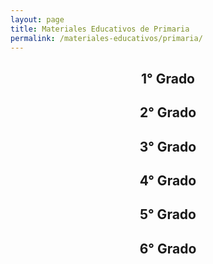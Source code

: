 ```yaml
---
layout: page
title: Materiales Educativos de Primaria
permalink: /materiales-educativos/primaria/
---
```


<h2>
  <center>1° Grado</center>
</h2>
<amp-carousel id="carousel-primero"
  width="auto"
  height="460"
  layout="fixed-height"
  type="slides"
  autoplay
  delay="2000"
  controls
  loop>
  <a href="https://drive.google.com/open?id=1jYdJJpqtSS6x51DzNNjWogii2AzirOVS"
    title="Comunicación 1: Mi cuaderno de autoaprendizaje"
    target="_blank">
    <amp-img src="/assets/images/materiales-educativos/primaria/comunicacion-1-cuaderno-autoaprendizaje.jpg"
      width="344"
      height="460"
      layout="fixed"></amp-img>
  </a>
  <a href="https://drive.google.com/open?id=1_z5Yc3ucaIjkqaB5z4oBP1j0n7Hd1GB4"
    title="Comunicación 1: Cuaderno de trabajo"
    target="_blank">
    <amp-img src="/assets/images/materiales-educativos/primaria/comunicacion-1-cuaderno-trabajo.jpg"
      width="344"
      height="460"
      layout="fixed"></amp-img>
  </a>
  <a href="https://drive.google.com/open?id=1ue0FvV-gAmwJ21ygJcNz4OMXuSYSGJnn"
    title="Matemática 1: Mi cuaderno de autoaprendizaje"
    target="_blank">
    <amp-img src="/assets/images/materiales-educativos/primaria/matematica-1-cuaderno-autoaprendizaje.jpg"
      width="344"
      height="460"
      layout="fixed"></amp-img>
  </a>
  <a href="https://drive.google.com/open?id=1vvTuRyXVtRzOIx6BYdVxmgTtBgSA9WXW"
    title="Matemática 1: Cuaderno de trabajo"
    target="_blank">
    <amp-img src="/assets/images/materiales-educativos/primaria/matematica-1-cuaderno-trabajo.jpg"
      width="344"
      height="460"
      layout="fixed"></amp-img>
  </a>
  <a href="https://drive.google.com/open?id=1eCBGAaNyaYnGB9tjirdtTkyI1xOEJ4r_"
    title="Ciencia y Tecnologia 1: Mi cuaderno de autoaprendizaje"
    target="_blank">
    <amp-img src="/assets/images/materiales-educativos/primaria/ciencia-tecnologia-1-cuaderno-autoaprendizaje.jpg"
      width="344"
      height="460"
      layout="fixed"></amp-img>
  </a>
  <a href="https://drive.google.com/open?id=17VuCjWlNHfl4KuxNMEfgSMn2SYhddUq4"
    title="Personal Social 1: Mi cuaderno de autoaprendizaje"
    target="_blank">
    <amp-img src="/assets/images/materiales-educativos/primaria/personal-social-1-cuaderno-autoaprendizaje.jpg"
      width="344"
      height="460"
      layout="fixed"></amp-img>
  </a>
  <a href="https://drive.google.com/open?id=1qfX-NzcRjQRNaw7v1qLOE7VNuWwu2gKv"
    title="Cuadernillo de Tutoría 1° grado"
    target="_blank">
    <amp-img src="/assets/images/materiales-educativos/primaria/cuadernillo-tutoria-1-grado-primaria.jpg"
      width="344"
      height="460"
      layout="fixed"></amp-img>
  </a>
</amp-carousel>

<h2>
  <center>2° Grado</center>
</h2>
<amp-carousel id="carousel-segundo"
  width="auto"
  height="460"
  layout="fixed-height"
  type="slides"
  autoplay
  delay="2000"
  controls
  loop>
  <a href="https://drive.google.com/open?id=1-Y4JKJJzhgXOM2UMy8dJfUrkNEkJpLT0"
    title="Comunicación 2: Mi cuaderno de autoaprendizaje"
    target="_blank">
    <amp-img src="/assets/images/materiales-educativos/primaria/comunicacion-2-cuaderno-autoaprendizaje.jpg"
      width="344"
      height="460"
      layout="fixed"></amp-img>
  </a>
  <a href="https://drive.google.com/open?id=1yt3-4heSkSYirKpPuqYIxfgZm4oGO8cp"
    title="Comunicación 2: Cuaderno de trabajo"
    target="_blank">
    <amp-img src="/assets/images/materiales-educativos/primaria/comunicacion-2-cuaderno-trabajo.jpg"
      width="344"
      height="460"
      layout="fixed"></amp-img>
  </a>
  <a href="https://drive.google.com/open?id=1FM1Y3MciZT7OiSQoi0krwqx3xHXSfcBE"
    title="Matemática 2: Mi cuaderno de autoaprendizaje"
    target="_blank">
    <amp-img src="/assets/images/materiales-educativos/primaria/matematica-2-cuaderno-autoaprendizaje.jpg"
      width="344"
      height="460"
      layout="fixed"></amp-img>
  </a>
  <a href="https://drive.google.com/open?id=1k6arVfUCSSyHwoMaeYurt_CGzaZmSr6e"
    title="Matemática 2: Cuaderno de trabajo"
    target="_blank">
    <amp-img src="/assets/images/materiales-educativos/primaria/matematica-2-cuaderno-trabajo.jpg"
      width="344"
      height="460"
      layout="fixed"></amp-img>
  </a>
  <a href="https://drive.google.com/open?id=1prUVvM4WblNVYwqANGFMFX3-1-4oNUpH"
    title="Ciencia y Tecnologia 2: Mi cuaderno de autoaprendizaje"
    target="_blank">
    <amp-img src="/assets/images/materiales-educativos/primaria/ciencia-tecnologia-2-cuaderno-autoaprendizaje.jpg"
      width="344"
      height="460"
      layout="fixed"></amp-img>
  </a>
  <a href="https://drive.google.com/open?id=1mBR9wgEI6kqM6isrenSenamdE7Toz0Sk"
    title="Personal Social 2: Mi cuaderno de autoaprendizaje"
    target="_blank">
    <amp-img src="/assets/images/materiales-educativos/primaria/personal-social-2-cuaderno-autoaprendizaje.jpg"
      width="344"
      height="460"
      layout="fixed"></amp-img>
  </a>
  <a href="https://drive.google.com/open?id=1tRmKHvQSUhP6sUaaj9X4DqGwjiPx21oa"
    title="Cuadernillo de Tutoría 2° grado"
    target="_blank">
    <amp-img src="/assets/images/materiales-educativos/primaria/cuadernillo-tutoria-2-grado-primaria.jpg"
      width="344"
      height="460"
      layout="fixed"></amp-img>
  </a>
</amp-carousel>

<h2>
  <center>3° Grado</center>
</h2>
<amp-carousel id="carousel-tercero"
  width="auto"
  height="460"
  layout="fixed-height"
  type="slides"
  autoplay
  delay="2000"
  controls
  loop>
  <a href="https://drive.google.com/open?id=1xscBQSzRxUyb1ba1pGlPTgNeaQpBxrL6"
    title="Comunicación 3: Mi cuaderno de autoaprendizaje"
    target="_blank">
    <amp-img src="/assets/images/materiales-educativos/primaria/comunicacion-3-cuaderno-autoaprendizaje.jpg"
      width="344"
      height="460"
      layout="fixed"></amp-img>
  </a>
  <a href="https://drive.google.com/open?id=1_hdCPT4qCEkwymtNvUsI1HSRqz8DtsaF"
    title="Comunicación 3: Cuaderno de trabajo"
    target="_blank">
    <amp-img src="/assets/images/materiales-educativos/primaria/comunicacion-3-cuaderno-trabajo.jpg"
      width="344"
      height="460"
      layout="fixed"></amp-img>
  </a>
  <a href="https://drive.google.com/open?id=1NTG7QTdDx7TcKtehLqlgF__xgA8I7uoF"
    title="Matemática 3: Mi cuaderno de autoaprendizaje"
    target="_blank">
    <amp-img src="/assets/images/materiales-educativos/primaria/matematica-3-cuaderno-autoaprendizaje.jpg"
      width="344"
      height="460"
      layout="fixed"></amp-img>
  </a>
  <a href="https://drive.google.com/open?id=1t7_I1g9jo7-uTeFqGV4RhchKNUL5jNYW"
    title="Matemática 3: Cuaderno de trabajo"
    target="_blank">
    <amp-img src="/assets/images/materiales-educativos/primaria/matematica-3-cuaderno-trabajo.jpg"
      width="344"
      height="460"
      layout="fixed"></amp-img>
  </a>
  <a href="https://drive.google.com/open?id=1Ucj0srcSUVeiZ8xR7A-Igyceo4pd-1Os"
    title="Ciencia y Tecnologia 3: Mi cuaderno de autoaprendizaje"
    target="_blank">
    <amp-img src="/assets/images/materiales-educativos/primaria/ciencia-tecnologia-3-cuaderno-autoaprendizaje.jpg"
      width="344"
      height="460"
      layout="fixed"></amp-img>
  </a>
  <a href="https://drive.google.com/open?id=1mK1AGRBcrMvMx4zg9uIMjJC4rkbKTM94"
    title="Personal Social 3: Mi cuaderno de autoaprendizaje"
    target="_blank">
    <amp-img src="/assets/images/materiales-educativos/primaria/personal-social-3-cuaderno-autoaprendizaje.jpg"
      width="344"
      height="460"
      layout="fixed"></amp-img>
  </a>
  <a href="https://drive.google.com/open?id=1y5fszlufCPfl721YHIcsJnOPG_5rOMQv"
    title="Cuadernillo de Tutoría 3° grado"
    target="_blank">
    <amp-img src="/assets/images/materiales-educativos/primaria/cuadernillo-tutoria-3-grado-primaria.jpg"
      width="344"
      height="460"
      layout="fixed"></amp-img>
  </a>
</amp-carousel>

<h2>
  <center>4° Grado</center>
</h2>
<amp-carousel id="carousel-cuarto"
  width="auto"
  height="460"
  layout="fixed-height"
  type="slides"
  autoplay
  delay="2000"
  controls
  loop>
  <a href="https://drive.google.com/open?id=1N3z9J7pSHL_S28VXdzYKUAjghOHO9G_D"
    title="Comunicación 4: Mi cuaderno de autoaprendizaje"
    target="_blank">
    <amp-img src="/assets/images/materiales-educativos/primaria/comunicacion-4-cuaderno-autoaprendizaje.jpg"
      width="344"
      height="460"
      layout="fixed"></amp-img>
  </a>
  <a href="https://drive.google.com/open?id=1TNAhcVKXh6anbVHhBHmIFxnHPA665-T0"
    title="Comunicación 4: Cuaderno de trabajo"
    target="_blank">
    <amp-img src="/assets/images/materiales-educativos/primaria/comunicacion-4-cuaderno-trabajo.jpg"
      width="344"
      height="460"
      layout="fixed"></amp-img>
  </a>
  <a href="https://drive.google.com/open?id=1WGER_A4m98HQAopr8NoUoLCZ3xCgDv-e"
    title="Matemática 4: Mi cuaderno de autoaprendizaje"
    target="_blank">
    <amp-img src="/assets/images/materiales-educativos/primaria/matematica-4-cuaderno-autoaprendizaje.jpg"
      width="344"
      height="460"
      layout="fixed"></amp-img>
  </a>
  <a href="https://drive.google.com/open?id=1ckL3VZzF_0tiBVpGKn724EjGE70PFB-p"
    title="Matemática 4: Cuaderno de trabajo"
    target="_blank">
    <amp-img src="/assets/images/materiales-educativos/primaria/matematica-4-cuaderno-trabajo.jpg"
      width="344"
      height="460"
      layout="fixed"></amp-img>
  </a>
  <a href="https://drive.google.com/open?id=14eEKjyAOLlenP2kfV-4-2zeMnz5TQOsz"
    title="Ciencia y Tecnologia 4: Mi cuaderno de autoaprendizaje"
    target="_blank">
    <amp-img src="/assets/images/materiales-educativos/primaria/ciencia-tecnologia-4-cuaderno-autoaprendizaje.jpg"
      width="344"
      height="460"
      layout="fixed"></amp-img>
  </a>
  <a href="https://drive.google.com/open?id=1G-OOrjeqajyqUYhG3NrAV5-AkQ_OUb3E"
    title="Personal Social 4: Mi cuaderno de autoaprendizaje"
    target="_blank">
    <amp-img src="/assets/images/materiales-educativos/primaria/personal-social-4-cuaderno-autoaprendizaje.jpg"
      width="344"
      height="460"
      layout="fixed"></amp-img>
  </a>
  <a href="https://drive.google.com/open?id=1Fmru4iKL-oNJ-e0EC30b91CAtuyPOEap"
    title="Cuadernillo de Tutoría 4° grado"
    target="_blank">
    <amp-img src="/assets/images/materiales-educativos/primaria/cuadernillo-tutoria-4-grado-primaria.jpg"
      width="344"
      height="460"
      layout="fixed"></amp-img>
  </a>
</amp-carousel>

<h2>
  <center>5° Grado</center>
</h2>
<amp-carousel id="carousel-quinto"
  width="auto"
  height="460"
  layout="fixed-height"
  type="slides"
  autoplay
  delay="2000"
  controls
  loop>
  <a href="https://drive.google.com/open?id=1KYSKy9_ATJgono_FcUIWYq9Ag-33ATRH"
    title="Comunicación 5: Mi cuaderno de autoaprendizaje"
    target="_blank">
    <amp-img src="/assets/images/materiales-educativos/primaria/comunicacion-5-cuaderno-autoaprendizaje.jpg"
      width="344"
      height="460"
      layout="fixed"></amp-img>
  </a>
  <a href="https://drive.google.com/open?id=1ADE66lEaqdpbs1OuODOVIQ7BmZtb1-9t"
    title="Comunicación 5: Cuaderno de trabajo"
    target="_blank">
    <amp-img src="/assets/images/materiales-educativos/primaria/comunicacion-5-cuaderno-trabajo.jpg"
      width="344"
      height="460"
      layout="fixed"></amp-img>
  </a>
  <a href="https://drive.google.com/open?id=1C3OcejjAque6wHQhi6FbMCVbUqZ3Acat"
    title="Matemática 5: Mi cuaderno de autoaprendizaje"
    target="_blank">
    <amp-img src="/assets/images/materiales-educativos/primaria/matematica-5-cuaderno-autoaprendizaje.jpg"
      width="344"
      height="460"
      layout="fixed"></amp-img>
  </a>
  <a href="https://drive.google.com/open?id=1BhV_t-LqV2d1XvsJfdwnL7fbvWI_Axfd"
    title="Matemática 5: Cuaderno de trabajo"
    target="_blank">
    <amp-img src="/assets/images/materiales-educativos/primaria/matematica-5-cuaderno-trabajo.jpg"
      width="344"
      height="460"
      layout="fixed"></amp-img>
  </a>
  <a href="https://drive.google.com/open?id=1MC-EOFNx7tl77nXHgu13CScQcQT0RL-F"
    title="Ciencia y Tecnologia 5: Mi cuaderno de autoaprendizaje"
    target="_blank">
    <amp-img src="/assets/images/materiales-educativos/primaria/ciencia-tecnologia-5-cuaderno-autoaprendizaje.jpg"
      width="344"
      height="460"
      layout="fixed"></amp-img>
  </a>
  <a href="https://drive.google.com/open?id=1WSXSEfQwJ37OA6FoRrJufOkUicnzUaS1"
    title="Personal Social 5: Mi cuaderno de autoaprendizaje"
    target="_blank">
    <amp-img src="/assets/images/materiales-educativos/primaria/personal-social-5-cuaderno-autoaprendizaje.jpg"
      width="344"
      height="460"
      layout="fixed"></amp-img>
  </a>
  <a href="https://drive.google.com/open?id=1N49BIdSI0OIjZRM_ZMepkSeNTjXHY-6g"
    title="Cuadernillo de Tutoría 5° grado"
    target="_blank">
    <amp-img src="/assets/images/materiales-educativos/primaria/cuadernillo-tutoria-5-grado-primaria.jpg"
      width="344"
      height="460"
      layout="fixed"></amp-img>
  </a>
</amp-carousel>

<h2>
  <center>6° Grado</center>
</h2>
<amp-carousel id="carousel-sexto"
  width="auto"
  height="460"
  layout="fixed-height"
  type="slides"
  autoplay
  delay="2000"
  controls
  loop>
  <a href="https://drive.google.com/open?id=1A767lQ4lHI50kLedfUtxoix_OIWPhlDw"
    title="Comunicación 6: Mi cuaderno de autoaprendizaje"
    target="_blank">
    <amp-img src="/assets/images/materiales-educativos/primaria/comunicacion-6-cuaderno-autoaprendizaje.jpg"
      width="344"
      height="460"
      layout="fixed"></amp-img>
  </a>
  <a href="https://drive.google.com/open?id=1Oes-DRmEdNRUKDgInk7yPfvrhw-l14bm"
    title="Comunicación 6: Cuaderno de trabajo"
    target="_blank">
    <amp-img src="/assets/images/materiales-educativos/primaria/comunicacion-6-cuaderno-trabajo.jpg"
      width="344"
      height="460"
      layout="fixed"></amp-img>
  </a>
  <a href="https://drive.google.com/open?id=1EEK5sF58MVSSwFEM5Glks56-HYgCftfK"
    title="Matemática 6: Mi cuaderno de autoaprendizaje"
    target="_blank">
    <amp-img src="/assets/images/materiales-educativos/primaria/matematica-6-cuaderno-autoaprendizaje.jpg"
      width="344"
      height="460"
      layout="fixed"></amp-img>
  </a>
  <a href="https://drive.google.com/open?id=19pX8b6pD7KRO4NVoUv-dztRa_t7dFjqv"
    title="Matemática 6: Cuaderno de trabajo"
    target="_blank">
    <amp-img src="/assets/images/materiales-educativos/primaria/matematica-6-cuaderno-trabajo.jpg"
      width="344"
      height="460"
      layout="fixed"></amp-img>
  </a>
  <a href="https://drive.google.com/open?id=1_wY205EFySwwrgQeShfmVq-XLusovCYc"
    title="Ciencia y Tecnologia 6: Mi cuaderno de autoaprendizaje"
    target="_blank">
    <amp-img src="/assets/images/materiales-educativos/primaria/ciencia-tecnologia-6-cuaderno-autoaprendizaje.jpg"
      width="344"
      height="460"
      layout="fixed"></amp-img>
  </a>
  <a href="https://drive.google.com/open?id=1YKvqjglHgi718hfeFWe0Sra679uGP6IH"
    title="Personal Social 6: Mi cuaderno de autoaprendizaje"
    target="_blank">
    <amp-img src="/assets/images/materiales-educativos/primaria/personal-social-6-cuaderno-autoaprendizaje.jpg"
      width="344"
      height="460"
      layout="fixed"></amp-img>
  </a>
  <a href="https://drive.google.com/open?id=10Lfo3kczBuAVUinreU7OVoc3kMR5DAMh"
    title="Cuadernillo de Tutoría 6° grado"
    target="_blank">
    <amp-img src="/assets/images/materiales-educativos/primaria/cuadernillo-tutoria-6-grado-primaria.jpg"
      width="344"
      height="460"
      layout="fixed"></amp-img>
  </a>
</amp-carousel>
